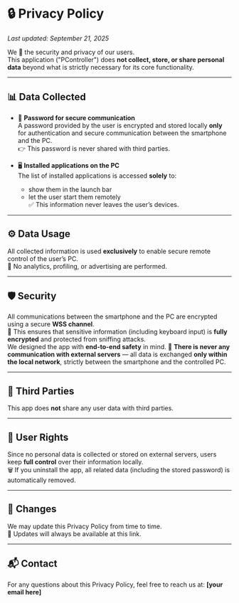 # 🔒 Privacy Policy

_Last updated: September 21, 2025_

We 💙 the security and privacy of our users.  
This application ("PController") does **not collect, store, or share personal data** beyond what is strictly necessary for its core functionality.

---

## 📊 Data Collected
- 🔑 **Password for secure communication**  
  A password provided by the user is encrypted and stored locally **only** for authentication and secure communication between the smartphone and the PC.  
  👉 This password is never shared with third parties.  

- 🖥️ **Installed applications on the PC**  
  The list of installed applications is accessed **solely** to:  
  - show them in the launch bar  
  - let the user start them remotely  
  ✅ This information never leaves the user’s devices.

---

## ⚙️ Data Usage
All collected information is used **exclusively** to enable secure remote control of the user’s PC.  
🚫 No analytics, profiling, or advertising are performed.

---

## 🛡️ Security
All communications between the smartphone and the PC are encrypted using a secure **WSS channel**.  
🔐 This ensures that sensitive information (including keyboard input) is **fully encrypted** and protected from sniffing attacks.  
We designed the app with **end-to-end safety** in mind.
📡 **There is never any communication with external servers** — all data is exchanged **only within the local network**, strictly between the smartphone and the controlled PC.

---

## 🤝 Third Parties
This app does **not** share any user data with third parties.

---

## 👤 User Rights
Since no personal data is collected or stored on external servers, users keep **full control** over their information locally.  
🗑️ If you uninstall the app, all related data (including the stored password) is automatically removed.

---

## 🔄 Changes
We may update this Privacy Policy from time to time.  
📌 Updates will always be available at this link.

---

## 📬 Contact
For any questions about this Privacy Policy, feel free to reach us at: **[your email here]**
